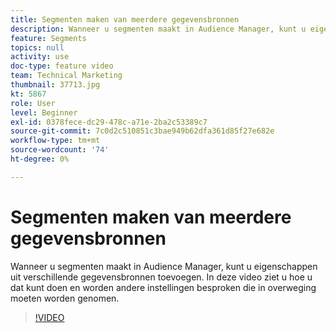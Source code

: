 ```yaml
---
title: Segmenten maken van meerdere gegevensbronnen
description: Wanneer u segmenten maakt in Audience Manager, kunt u eigenschappen uit verschillende gegevensbronnen toevoegen. In deze video ziet u hoe u dat kunt doen en worden andere instellingen besproken die in overweging moeten worden genomen.
feature: Segments
topics: null
activity: use
doc-type: feature video
team: Technical Marketing
thumbnail: 37713.jpg
kt: 5867
role: User
level: Beginner
exl-id: 0378fece-dc29-478c-a71e-2ba2c53389c7
source-git-commit: 7c0d2c510851c3bae949b62dfa361d85f27e682e
workflow-type: tm+mt
source-wordcount: '74'
ht-degree: 0%

---
```


# Segmenten maken van meerdere gegevensbronnen

Wanneer u segmenten maakt in Audience Manager, kunt u eigenschappen uit verschillende gegevensbronnen toevoegen. In deze video ziet u hoe u dat kunt doen en worden andere instellingen besproken die in overweging moeten worden genomen.

>[!VIDEO](https://video.tv.adobe.com/v/37713/?quality=12&learn=on)
